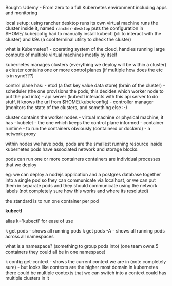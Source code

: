 Bought: Udemy - From zero to a full Kubernetes environment including apps and monitoring

local setup:
using rancher desktop
runs its own virtual machine
runs the cluster inside it, named `rancher-desktop`
puts the configuration in $HOME/.kube/cofig
had to manually install kubectl (cli to interact with the cluster) and k9s (a cool terminal utility to check the cluster)

what is Kubernetes? - operating system of the cloud, handles running large compute of multiple virtual machines mostly by itself

kubernetes manages clusters (everything we deploy will be within a cluster)
a cluster contains one or more control planes (if multiple how does the etc is in sync???)

control plane has:
    - etcd (a fast key value data store) (brain of the cluster)
    - scheduler (the one provisions the pods, this decides which worker node to put the pod into)
    - api server (kubectl interacts with this api server to do stuff, it knows the url from $HOME/.kube/config)
    - controller manager (monitors the state of the clusters, and something else :-)

cluster contains the worker nodes - virtual machine or physical machine, it has
    - kubelet - the one which keeps the control plane informed
    - container runtime - to run the containers obviously (containerd or dockerd)
    - a network proxy

within nodes we have pods, pods are the smallest running resource inside kubernetes
pods have associated network and storage blocks.

pods can run one or more containers
containers are individual processes that we deploy

eg: we can deploy a nodejs application and a postgres database together into a single pod
so they can communicate via localhost, or we can put them in separate pods and they should
communicate using the network labels (not completely sure how this works and where its resoluted)

the standard is to run one container per pod

**kubectl**

alias k='kubectl' for ease of use

k get pods - shows all running pods
k get pods -A - shows all running pods across all namespaces

what is a namespace? (something to group pods into) (one team owns 5 containers they could all be in one namespace)

k config get-context - shows the current context we are in
(note completely sure) - but looks like contexts are the higher most domain in kubernetes
there could be multiple contexts that we can switch into
a context could has multiple clusters in it


